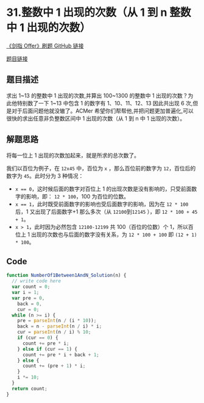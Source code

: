 # 31.整数中 1 出现的次数（从 1 到 n 整数中 1 出现的次数）

[《剑指 Offer》刷题 GitHub 链接](https://github.com/zhning12/Coding-Interviews)

[题目链接](https://www.nowcoder.com/practice/bd7f978302044eee894445e244c7eee6?tpId=13&tqId=11184&rp=2&ru=%2Fta%2Fcoding-interviews&qru=%2Fta%2Fcoding-interviews%2Fquestion-ranking&tPage=2)

## 题目描述

求出 1~13 的整数中 1 出现的次数,并算出 100~1300 的整数中 1 出现的次数？为此他特别数了一下 1~13 中包含 1 的数字有 1、10、11、12、13 因此共出现 6 次,但是对于后面问题他就没辙了。ACMer 希望你们帮帮他,并把问题更加普遍化,可以很快的求出任意非负整数区间中 1 出现的次数（从 1 到 n 中 1 出现的次数）。

## 解题思路

将每一位上 1 出现的次数加起来，就是所求的总次数了。

我们以百位为例子，在 `12x45` 中，百位为 `x` ，那么百位前的数字为 `12`，百位后的数字为 `45`。此时分为 3 种情况：

- `x == 0`，这时候后面的数字对百位上 1 的出现次数是没有影响的，只受前面数字的影响，即： `12 * 100`，100 为百位的位数。
- `x == 1`，此时既受前面数字的影响也受后面数字的影响，因为在 `12 * 100`后，1 又出现了后面数字+1 那么多次（从 `12100`到`12145` ），即 `12 * 100 + 45 + 1`。
- `x > 1`，此时因为必然包含 `12100-12199` 共 100（百位的位数）个 1，所以百位上 1 出现的次数也与后面的数字没有关系，为 `12 * 100 + 100` 即 `(12 + 1) * 100`。

## Code

```javascript
function NumberOf1Between1AndN_Solution(n) {
  // write code here
  var count = 0;
  var i = 1;
  var pre = 0,
    back = 0,
    cur = 0;
  while (n >= i) {
    pre = parseInt(n / (i * 10));
    back = n - parseInt(n / i) * i;
    cur = parseInt(n / i) % 10;
    if (cur == 0) {
      count += pre * i;
    } else if (cur == 1) {
      count += pre * i + back + 1;
    } else {
      count += (pre + 1) * i;
    }
    i *= 10;
  }
  return count;
}
```
